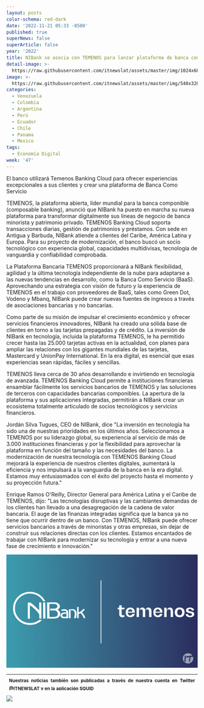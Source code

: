 ```yaml
---
layout: posts
color-schema: red-dark
date: '2022-11-21 05:33 -0500'
published: true
superNews: false
superArticle: false
year: '2022'
title: NIBank se asocia con TEMENOS para lanzar plataforma de banca como servicio
detail-image: >-
  https://raw.githubusercontent.com/itnewslat/assets/master/img/1024x680/nibank-tenemos-g.jpg
image: >-
  https://raw.githubusercontent.com/itnewslat/assets/master/img/540x320/nibank-tenemos-p.jpg
categories:
  - Venezuela
  - Colombia
  - Argentina
  - Perú
  - Ecuador
  - Chile
  - Panama
  - Mexico
tags:
  - Economía Digital
week: '47'
---
```

El banco utilizará Temenos Banking Cloud para ofrecer experiencias excepcionales a sus clientes y crear una plataforma de Banca Como Servicio
 
TEMENOS, la plataforma abierta, líder mundial para la banca componible (composable banking), anunció que NIBank ha puesto en marcha su nueva plataforma para transformar digitalmente sus líneas de negocio de banca minorista y patrimonio privado. TEMENOS Banking Cloud soporta transacciones diarias, gestión de patrimonios y préstamos. Con sede en Antigua y Barbuda, NIBank atiende a clientes del Caribe, América Latina y Europa. Para su proyecto de modernización, el banco buscó un socio tecnológico con experiencia global, capacidades multidivisas, tecnología de vanguardia y confiabilidad comprobada.
 
La Plataforma Bancaria TEMENOS proporcionará a NIBank flexibilidad, agilidad y la última tecnología independiente de la nube para adaptarse a las nuevas tendencias en desarrollo, como la Banca Como Servicio (BaaS). Aprovechando una estrategia con visión de futuro y la experiencia de TEMENOS en el trabajo con proveedores de BaaS, tales como Green Dot, Vodeno y Mbanq, NIBank puede crear nuevas fuentes de ingresos a través de asociaciones bancarias y no bancarias.
 
Como parte de su misión de impulsar el crecimiento económico y ofrecer servicios financieros innovadores, NIBank ha creado una sólida base de clientes en torno a las tarjetas prepagadas y de crédito. La inversión de NIBank en tecnología, incluida la plataforma TEMENOS, le ha permitido crecer hasta las 25.000 tarjetas activas en la actualidad, con planes para ampliar las relaciones con los gigantes mundiales de las tarjetas, Mastercard y UnionPay International. En la era digital, es esencial que esas experiencias sean rápidas, fáciles y sencillas.
 
TEMENOS lleva cerca de 30 años desarrollando e invirtiendo en tecnología de avanzada. TEMENOS Banking Cloud permite a instituciones financieras ensamblar fácilmente los servicios bancarios de TEMENOS y las soluciones de terceros con capacidades bancarias componibles. La apertura de la plataforma y sus aplicaciones integradas, permitirán a NIBank crear un ecosistema totalmente articulado de socios tecnológicos y servicios financieros.
 
Jordán Silva Tugues, CEO de NIBank, dice "La inversión en tecnología ha sido una de nuestras prioridades en los últimos años. Seleccionamos a TEMENOS por su liderazgo global, su experiencia al servicio de más de 3.000 instituciones financieras y por la flexibilidad para aprovechar la plataforma en función del tamaño y las necesidades del banco. La modernización de nuestra tecnología con TEMENOS Banking Cloud mejorará la experiencia de nuestros clientes digitales, aumentará la eficiencia y nos impulsará a la vanguardia de la banca en la era digital. Estamos muy entusiasmados con el éxito del proyecto hasta el momento y su proyección futura."
 
Enrique Ramos O'Reilly, Director General para América Latina y el Caribe de TEMENOS, dijo: "Las tecnologías disruptivas y las cambiantes demandas de los clientes han llevado a una desagregación de la cadena de valor bancaria. El auge de las finanzas integradas significa que la banca ya no tiene que ocurrir dentro de un banco. Con TEMENOS, NIBank puede ofrecer servicios bancarios a través de minoristas y otras empresas, sin dejar de construir sus relaciones directas con los clientes. Estamos encantados de trabajar con NIBank para modernizar su tecnología y entrar a una nueva fase de crecimiento e innovación."

![](https://raw.githubusercontent.com/itnewslat/assets/master/img/540x320/nibank-tenemos-p.jpg)

<table style="height: 42px;" width="569">
<tbody>
<tr>
<td style="text-align: justify;"><sub><strong>Nuestras noticias también son publicadas a través de nuestra cuenta en Twitter <a href="https://twitter.com/itnewslat?lang=es">@ITNEWSLAT</a> y en la aplicación <a href="https://squidapp.co/en/">SQUID</a></strong></sub></td>
</tr>
</tbody>
</table>

<img src="https://tracker.metricool.com/c3po.jpg?hash=56f88a41e39ab42c063cc51676587a04"/>